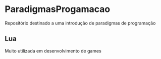 # ParadigmasProgamacao
Repositório destinado a uma introdução de paradigmas de programação


## Lua
Muito utilizada em desenvolvimento de games

